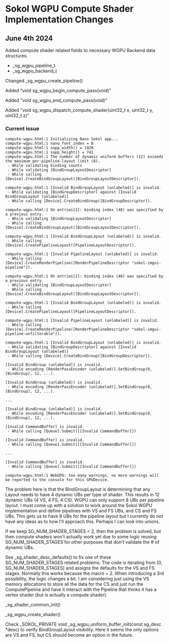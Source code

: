 # Sokol WGPU Compute Shader Implementation Changes

## June 4th 2024

Added compute shader related fields to necessary WGPU Backend data structures.
- _sg_wgpu_pipeline_t
- _sg_wgpu_backend_t

Changed _sg_wgpu_create_pipeline()

Added "void sg_wgpu_begin_compute_pass(void)"

Added "void sg_wgpu_end_compute_pass(void)"

Added "void sg_wgpu_dispatch_compute_shader(uint32_t x, uint32_t y, uint32_t z)"

### Current issue

```
compute-wgpu.html:1 Initializing Nano Sokol app...
compute-wgpu.html:1 nano_font_index = 0
compute-wgpu.html:1 sapp_width() = 1920
compute-wgpu.html:1 sapp_height() = 741
compute-wgpu.html:1 The number of dynamic uniform buffers (12) exceeds the maximum per-pipeline-layout limit (8).
 - While validating binding counts
 - While validating [BindGroupLayoutDescriptor]
 - While calling [Device].CreateBindGroupLayout([BindGroupLayoutDescriptor]).

compute-wgpu.html:1 [Invalid BindGroupLayout (unlabeled)] is invalid.
 - While validating [BindGroupDescriptor] against [Invalid BindGroupLayout (unlabeled)]
 - While calling [Device].CreateBindGroup([BindGroupDescriptor]).

compute-wgpu.html:1 On entries[2]: binding index (48) was specified by a previous entry.
 - While validating [BindGroupLayoutDescriptor]
 - While calling [Device].CreateBindGroupLayout([BindGroupLayoutDescriptor]).

compute-wgpu.html:1 [Invalid BindGroupLayout (unlabeled)] is invalid.
 - While calling [Device].CreatePipelineLayout([PipelineLayoutDescriptor]).

compute-wgpu.html:1 [Invalid PipelineLayout (unlabeled)] is invalid.
 - While calling [Device].CreateRenderPipeline([RenderPipelineDescriptor "sokol-imgui-pipeline"]).

compute-wgpu.html:1 On entries[2]: binding index (48) was specified by a previous entry.
 - While validating [BindGroupLayoutDescriptor]
 - While calling [Device].CreateBindGroupLayout([BindGroupLayoutDescriptor]).

compute-wgpu.html:1 [Invalid BindGroupLayout (unlabeled)] is invalid.
 - While calling [Device].CreatePipelineLayout([PipelineLayoutDescriptor]).

compute-wgpu.html:1 [Invalid PipelineLayout (unlabeled)] is invalid.
 - While calling [Device].CreateRenderPipeline([RenderPipelineDescriptor "sokol-imgui-pipeline-unfilterable"]).

compute-wgpu.html:1 [Invalid BindGroupLayout (unlabeled)] is invalid.
 - While validating [BindGroupDescriptor] against [Invalid BindGroupLayout (unlabeled)]
 - While calling [Device].CreateBindGroup([BindGroupDescriptor]).

[Invalid BindGroup (unlabeled)] is invalid.
 - While encoding [RenderPassEncoder (unlabeled)].SetBindGroup(0, [BindGroup], 12, ...).

[Invalid BindGroup (unlabeled)] is invalid.
 - While encoding [RenderPassEncoder (unlabeled)].SetBindGroup(0, [BindGroup], 12, ...).

...

[Invalid BindGroup (unlabeled)] is invalid.
 - While encoding [RenderPassEncoder (unlabeled)].SetBindGroup(0, [BindGroup], 12, ...).

[Invalid CommandBuffer] is invalid.
 - While calling [Queue].Submit([[Invalid CommandBuffer]])

[Invalid CommandBuffer] is invalid.
 - While calling [Queue].Submit([[Invalid CommandBuffer]])

...

[Invalid CommandBuffer] is invalid.
 - While calling [Queue].Submit([[Invalid CommandBuffer]])

compute-wgpu.html:1 WebGPU: too many warnings, no more warnings will be reported to the console for this GPUDevice.
```

The problem here is that the BindGroupLayout is determining that any Layout needs to have 4 dynamic UBs per type of shader. This results in 12 dynamic UBs (4 VS, 4 FS, 4 CS). WGPU can only support 8 UBs per pipeline layout. I must come up with a solution to work around the Sokol WGPU implementation and define pipelines with VS and FS UBs, and CS and FS UBs. This gets us to have 8 UBs for the pipeline layout but I currently do not have any ideas as to how I'll approach this. Perhaps I can look into unions.

If we keep SG_NUM_SHADER_STAGES = 2, then the problem is solved, but then compute shaders won't actually work yet due to some logic reusing SG_NUM_SHADER_STAGES for other purposes that don't validate the # of dynamic UBs.

See _sg_shader_desc_defaults() to fix one of these SG_NUM_SHADER_STAGES related problems. The code is iterating from [0, SG_NUM_SHADER_STAGES) and assigns the defaults for the VS and FS stages. Normally this works because the macro = 2. When introducing a 3rd possibility, the logic changes a bit. I am considering just using the VS memory allocations to store all the data for the CS and just run the ComputePipeline and have it interact with the Pipeline that thinks it has a vertex shader (but is actually a compute shader).

_sg_shader_common_init()

_sg_wgpu_create_shader()

Check _SOKOL_PRIVATE void _sg_wgpu_uniform_buffer_init(const sg_desc *desc) to verify BindGroupLayout visibility. Here it seems the only options are VS and FS, but CS should become an option in the future.
